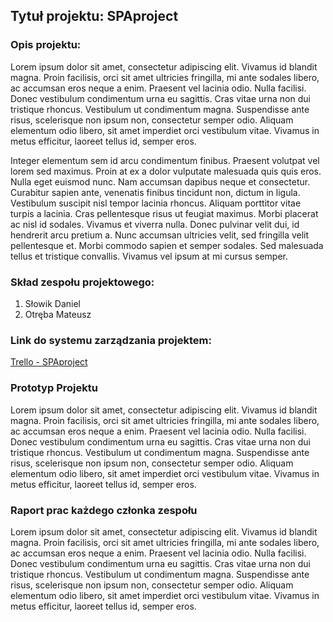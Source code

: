 ## Tytuł projektu: SPAproject

### Opis projektu:
  Lorem ipsum dolor sit amet, consectetur adipiscing elit. Vivamus id blandit magna. Proin facilisis, orci sit amet ultricies fringilla, mi ante sodales libero, ac accumsan eros neque a enim. Praesent vel lacinia odio. Nulla facilisi. Donec vestibulum condimentum urna eu sagittis. Cras vitae urna non dui tristique rhoncus. Vestibulum ut condimentum magna. Suspendisse ante risus, scelerisque non ipsum non, consectetur semper odio. Aliquam elementum odio libero, sit amet imperdiet orci vestibulum vitae. Vivamus in metus efficitur, laoreet tellus id, semper eros.

  Integer elementum sem id arcu condimentum finibus. Praesent volutpat vel lorem sed maximus. Proin at ex a dolor vulputate malesuada quis quis eros. Nulla eget euismod nunc. Nam accumsan dapibus neque et consectetur. Curabitur sapien ante, venenatis finibus tincidunt non, dictum in ligula. Vestibulum suscipit nisl tempor lacinia rhoncus. Aliquam porttitor vitae turpis a lacinia. Cras pellentesque risus ut feugiat maximus. Morbi placerat ac nisl id sodales. Vivamus et viverra nulla. Donec pulvinar velit dui, id hendrerit arcu pretium a. Nunc accumsan ultricies velit, sed fringilla velit pellentesque et. Morbi commodo sapien et semper sodales. Sed malesuada tellus et tristique convallis. Vivamus vel ipsum at mi cursus semper.

### Skład zespołu projektowego:

1. Słowik Daniel
2. Otręba Mateusz

### Link do systemu zarządzania projektem:
[Trello - SPAproject](https://trello.com/b/fFfcexlA/spaproject)

### Prototyp Projektu
  Lorem ipsum dolor sit amet, consectetur adipiscing elit. Vivamus id blandit magna. Proin facilisis, orci sit amet ultricies fringilla, mi ante sodales libero, ac accumsan eros neque a enim. Praesent vel lacinia odio. Nulla facilisi. Donec vestibulum condimentum urna eu sagittis. Cras vitae urna non dui tristique rhoncus. Vestibulum ut condimentum magna. Suspendisse ante risus, scelerisque non ipsum non, consectetur semper odio. Aliquam elementum odio libero, sit amet imperdiet orci vestibulum vitae. Vivamus in metus efficitur, laoreet tellus id, semper eros.
  
  ### Raport prac każdego członka zespołu
  
  Lorem ipsum dolor sit amet, consectetur adipiscing elit. Vivamus id blandit magna. Proin facilisis, orci sit amet ultricies fringilla, mi ante sodales libero, ac accumsan eros neque a enim. Praesent vel lacinia odio. Nulla facilisi. Donec vestibulum condimentum urna eu sagittis. Cras vitae urna non dui tristique rhoncus. Vestibulum ut condimentum magna. Suspendisse ante risus, scelerisque non ipsum non, consectetur semper odio. Aliquam elementum odio libero, sit amet imperdiet orci vestibulum vitae. Vivamus in metus efficitur, laoreet tellus id, semper eros.
